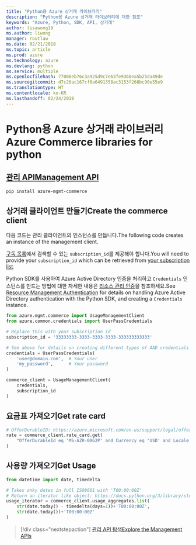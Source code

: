 ```yaml
---
title: "Python용 Azure 상거래 라이브러리"
description: "Python용 Azure 상거래 라이브러리에 대한 참조"
keywords: "Azure, Python, SDK, API, 상거래"
author: lisawong19
ms.author: liwong
manager: routlaw
ms.date: 02/21/2018
ms.topic: article
ms.prod: azure
ms.technology: azure
ms.devlang: python
ms.service: multiple
ms.openlocfilehash: 77008eb76c3a925d9c7e63fe9360ea5b25da49de
ms.sourcegitcommit: d7c26ac167cf6a6491358ac3153f268bc90e55e9
ms.translationtype: HT
ms.contentlocale: ko-KR
ms.lasthandoff: 02/24/2018
---
```

# <a name="azure-commerce-libraries-for-python"></a><span data-ttu-id="aa69d-104">Python용 Azure 상거래 라이브러리</span><span class="sxs-lookup"><span data-stu-id="aa69d-104">Azure Commerce libraries for python</span></span>

## <a name="management-apipythonapioverviewazurecommercemanagement"></a>[<span data-ttu-id="aa69d-105">관리 API</span><span class="sxs-lookup"><span data-stu-id="aa69d-105">Management API</span></span>](/python/api/overview/azure/commerce/management)

```bash
pip install azure-mgmt-commerce
```
## <a name="create-the-commerce-client"></a><span data-ttu-id="aa69d-106">상거래 클라이언트 만들기</span><span class="sxs-lookup"><span data-stu-id="aa69d-106">Create the commerce client</span></span>

<span data-ttu-id="aa69d-107">다음 코드는 관리 클라이언트의 인스턴스를 만듭니다.</span><span class="sxs-lookup"><span data-stu-id="aa69d-107">The following code creates an instance of the management client.</span></span>

<span data-ttu-id="aa69d-108">[구독 목록](https://manage.windowsazure.com/#Workspaces/AdminTasks/SubscriptionMapping)에서 검색할 수 있는 ``subscription_id``를 제공해야 합니다.</span><span class="sxs-lookup"><span data-stu-id="aa69d-108">You will need to provide your ``subscription_id`` which can be retrieved from [your subscription list](https://manage.windowsazure.com/#Workspaces/AdminTasks/SubscriptionMapping).</span></span>

<span data-ttu-id="aa69d-109">Python SDK를 사용하여 Azure Active Directory 인증을 처리하고 ``Credentials`` 인스턴스를 만드는 방법에 대한 자세한 내용은 [리소스 관리 인증](/python/azure/python-sdk-azure-authenticate)을 참조하세요.</span><span class="sxs-lookup"><span data-stu-id="aa69d-109">See [Resource Management Authentication](/python/azure/python-sdk-azure-authenticate) for details on handling Azure Active Directory authentication with the Python SDK, and creating a ``Credentials`` instance.</span></span>

```python
from azure.mgmt.commerce import UsageManagementClient
from azure.common.credentials import UserPassCredentials

# Replace this with your subscription id
subscription_id = '33333333-3333-3333-3333-333333333333'

# See above for details on creating different types of AAD credentials
credentials = UserPassCredentials(
    'user@domain.com',  # Your user
    'my_password',      # Your password
)

commerce_client = UsageManagementClient(
    credentials,
    subscription_id
)
``` 

## <a name="get-rate-card"></a><span data-ttu-id="aa69d-110">요금표 가져오기</span><span class="sxs-lookup"><span data-stu-id="aa69d-110">Get rate card</span></span>

```python
# OfferDurableID: https://azure.microsoft.com/en-us/support/legal/offer-details/
rate = commerce_client.rate_card.get(
    "OfferDurableId eq 'MS-AZR-0062P' and Currency eq 'USD' and Locale eq 'en-US' and RegionInfo eq 'US'"
)
```

## <a name="get-usage"></a><span data-ttu-id="aa69d-111">사용량 가져오기</span><span class="sxs-lookup"><span data-stu-id="aa69d-111">Get Usage</span></span>

```python
from datetime import date, timedelta

# Takes onky dates in full ISO8601 with 'T00:00:00Z'
# Return an iterator like object: https://docs.python.org/3/library/stdtypes.html#iterator-types
usage_iterator = commerce_client.usage_aggregates.list(
    str(date.today() - timedelta(days=1))+'T00:00:00Z',
    str(date.today())+'T00:00:00Z'
)
```

> [!div class="nextstepaction"]
> [<span data-ttu-id="aa69d-112">관리 API 탐색</span><span class="sxs-lookup"><span data-stu-id="aa69d-112">Explore the Management APIs</span></span>](/python/api/overview/azure/commerce/management)